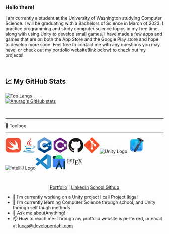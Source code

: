 ### Hello there! 

<!-- Intro -->

I am currently a student at the University of Washington studying Computer Science. I will be graduating with a Bachelors of Science in March of 2023. I practice programming and study computer science topics in my free time, along with using Unity to develop small games. I have made a few apps and games that are on both the App Store and the Google Play store and hope to develop more soon. Feel free to contact me with any questions you may have, or check out my portfolio website(link below) to check out my projects!


<br> <!-- Making space -->

<!-- stats -->
## &#x1f4c8; My GitHub Stats

[![Top Langs](https://github-readme-stats.vercel.app/api/top-langs/?username=LucasDahl&layout=compactcss&theme=radical)](https://github.com/anuraghazra/github-readme-stats)
<br> <!-- Making space -->
[![Anurag's GitHub stats](https://github-readme-stats.vercel.app/api?username=LucasDahl&theme=radical)](https://github.com/anuraghazra/github-readme-stats)

<br> <!-- Making space -->

---

🧰 Toolbox

---

<img src="https://github.com/devicons/devicon/blob/master/icons/swift/swift-original.svg" alt="Swift Logo" width="50" height="50"/><img src="https://github.com/devicons/devicon/blob/master/icons/java/java-original.svg" alt="Java Logo" width="50" height="50"/><img src="https://github.com/devicons/devicon/blob/master/icons/cplusplus/cplusplus-original.svg" alt="CPlusPlus Logo" width="50" height="50"/><img src="https://github.com/devicons/devicon/blob/master/icons/csharp/csharp-plain.svg" alt="CSharp Logo" width="50" height="50"/><img src="https://github.com/devicons/devicon/blob/master/icons/github/github-original.svg" alt="GitHub Logo" width="50" height="50"/><img src="https://github.com/devicons/devicon/blob/master/icons/git/git-original.svg" alt="Git Logo" width="50" height="50"/><img src="https://github.com/devicons/devicon/blob/master/icons/unity/unity-original.svg" alt="Unity Logo" width="50" height="50"/> <img src="https://github.com/devicons/devicon/blob/master/icons/xcode/xcode-original.svg" alt="SCode Logo" width="50" height="50"/><img src="https://camo.githubusercontent.com/042d62bcea43528c29c61659fc61de87e320a368926ac7bf7d6689feb009291d/68747470733a2f2f63646e2e737667706f726e2e636f6d2f6c6f676f732f696e74656c6c696a2d696465612e737667" alt="IntelliJ Logo" width="50" height="50"/><img src="https://github.com/devicons/devicon/blob/master/icons/vscode/vscode-original.svg" alt="VsCode Logo" width="50" height="50"/><img src="https://github.com/devicons/devicon/blob/master/icons/androidstudio/androidstudio-original.svg" alt="Android Studio Logo" width="50" height="50"/><img src="https://github.com/devicons/devicon/blob/master/icons/latex/latex-original.svg" alt="Latex Logo" width="50" height="50"/>


<!--
<img src="https://github.com/devicons/devicon/blob/master/icons/javascript/javascript-plain.svg" alt="Java Logo" width="50" height="50"/> 
-->

<br> <!-- Making space -->

<!-- Links -->

<p align = "center">
  <a href = "https://www.developerdahl.com">Portfolio</a> |
  <a href = "https://www.linkedin.com/in/lucas-dahl-54b337ab/">LinkedIn</a>
  <a href = "https://github.com/Lucasdx12"/>School Github</a>
</p>


<!--
**LucasDahl/LucasDahl** is a ✨ _special_ ✨ repository because its `README.md` (this file) appears on your GitHub profile.
-->

- 🔭 I’m currently working on a Unity project I call Project Ikigai
- 🌱 I’m currently learning Computer Science through school, and Unity through self taugh methods
- 💬 Ask me aboutAnything!
- 📫 How to reach me: Through my protfolio website is perferred, or email at lucas@developerdahl.com

<!--
- 👯 I’m looking to collaborate on ...
- 🤔 I’m looking for help with ...
-->

